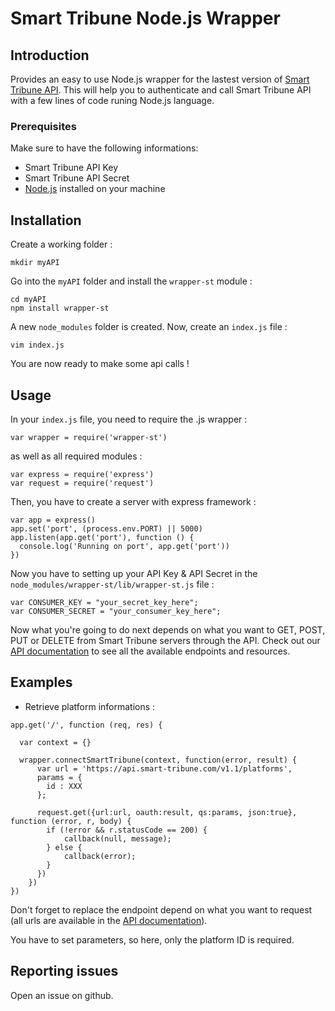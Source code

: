 # Smart Tribune Node.js Wrapper #

## Introduction ##

Provides an easy to use Node.js wrapper for the lastest version of [Smart Tribune API](https://www.smart-tribune.com/developpeurs-documentation-ressources/api?v=v1.1). This will help you to authenticate and call Smart Tribune API with a few lines of code runing Node.js language.

### Prerequisites ###

Make sure to have the following informations:

* Smart Tribune API Key
* Smart Tribune API Secret
* [Node.js](https://nodejs.org/) installed on your machine

## Installation ##

Create a working folder :
```
mkdir myAPI
```

Go into the ```myAPI``` folder and install the ```wrapper-st``` module :
```
cd myAPI
npm install wrapper-st
```

A new ```node_modules```  folder is created. Now, create an ```index.js``` file :
```
vim index.js
```

You are now ready to make some api calls !

## Usage ##

In your ```index.js``` file, you need to require the .js wrapper :
```
var wrapper = require('wrapper-st')
```

as well as all required modules :
```
var express = require('express')
var request = require('request')
```

Then, you have to create a server with express framework :
```
var app = express()
app.set('port', (process.env.PORT) || 5000)
app.listen(app.get('port'), function () {
  console.log('Running on port', app.get('port'))
})
```

Now you have to setting up your API Key & API Secret in the ```node_modules/wrapper-st/lib/wrapper-st.js``` file :
```
var CONSUMER_KEY = "your_secret_key_here";
var CONSUMER_SECRET = "your_consumer_key_here";
```

Now what you're going to do next depends on what you want to GET, POST, PUT or DELETE from Smart Tribune servers through the API. Check out our [API documentation](https://www.smart-tribune.com/developpeurs-documentation-ressources/api?v=v1.1) to see all the available endpoints and resources.



## Examples ##

* Retrieve platform informations :
```
app.get('/', function (req, res) {
  
  var context = {}
  
  wrapper.connectSmartTribune(context, function(error, result) {
      var url = 'https://api.smart-tribune.com/v1.1/platforms',
      params = { 
        id : XXX
      };

      request.get({url:url, oauth:result, qs:params, json:true}, function (error, r, body) {
        if (!error && r.statusCode == 200) {
            callback(null, message);
        } else {
            callback(error);
        }
      })
    })
})
```

Don't forget to replace the endpoint depend on what you want to request (all urls are available in the [API documentation](https://www.smart-tribune.com/developpeurs-documentation-ressources/api?v=v1.1)).

You have to set parameters, so here, only the platform ID is required.

## Reporting issues ##

Open an issue on github.